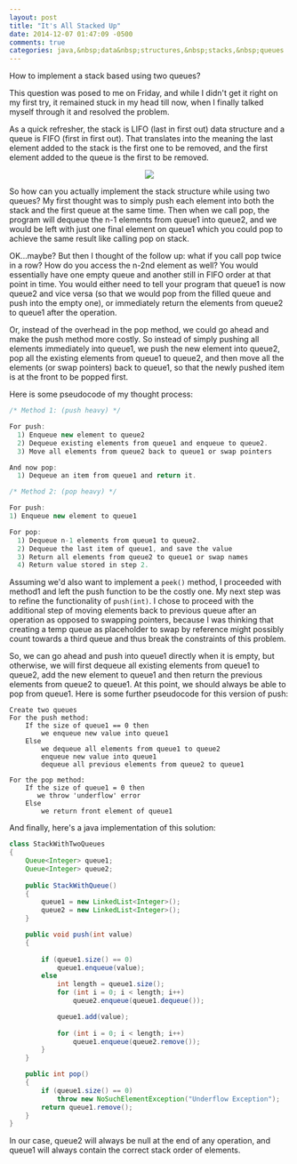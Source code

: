 ```yaml
---
layout: post
title: "It's All Stacked Up"
date: 2014-12-07 01:47:09 -0500
comments: true
categories: java,&nbsp;data&nbsp;structures,&nbsp;stacks,&nbsp;queues
---
```


How to implement a stack based using two queues?
<!--more-->

This question was posed to me on Friday, and while I didn't get it right on my first try, it remained stuck in my head till now, when I finally talked myself through it and resolved the problem. 

As a quick refresher, the stack is LIFO (last in first out) data structure and a queue is FIFO (first in first out). That translates into the meaning the last element added to the stack is the first one to be removed, and the first element added to the queue is the first to be removed.

<div style="text-align:center">
  <img src="http://i.imgur.com/sr4Nnlc.jpg"/>
</div>

So how can you actually implement the stack structure while using two queues? My first thought was to simply push each element into both the stack and the first queue at the same time. Then when we call pop, the program will dequeue the n-1 elements from queue1 into queue2, and we would be left with just one final element on queue1 which you could pop to achieve the same result like calling pop on stack. 

OK...maybe? But then I thought of the follow up: what if you call pop twice in a row? How do you access the n-2nd element as well? You would essentially have one empty queue and another still in FIFO order at that point in time. You would either need to tell your program that queue1 is now queue2 and vice versa (so that we would pop from the filled queue and push into the empty one), or immediately return the elements from queue2 to queue1 after the operation. 

Or, instead of the overhead in the pop method, we could go ahead and make the push method more costly. So instead of simply pushing all elements immediately into queue1, we push the new element into queue2, pop all the existing elements from queue1 to queue2, and then move all the elements (or swap pointers) back to queue1, so that the newly pushed item is at the front to be popped first. 

Here is some pseudocode of my thought process:
```java
/* Method 1: (push heavy) */

For push:
  1) Enqueue new element to queue2
  2) Dequeue existing elements from queue1 and enqueue to queue2.
  3) Move all elements from queue2 back to queue1 or swap pointers

And now pop:
  1) Dequeue an item from queue1 and return it.

/* Method 2: (pop heavy) */

For push:
1) Enqueue new element to queue1

For pop:
  1) Dequeue n-1 elements from queue1 to queue2. 
  2) Dequeue the last item of queue1, and save the value
  3) Return all elements from queue2 to queue1 or swap names
  4) Return value stored in step 2.

```

Assuming we'd also want to implement a ```peek()``` method, I proceeded with method1 and left the push function to be the costly one. My next step was to refine the functionality of ```push(int)```. I chose to proceed with the additional step of moving elements back to previous queue after an operation as opposed to swapping pointers, because I was thinking that creating a temp queue as placeholder to swap by reference might possibly count towards a third queue and thus break the constraints of this problem.

So, we can go ahead and push into queue1 directly when it is empty, but otherwise, we will first dequeue all existing elements from queue1 to queue2, add the new element to queue1 and then return the previous elements from queue2 to queue1. At this point, we should always be able to pop from queue1. Here is some further pseudocode for this version of push:



```
Create two queues
For the push method:
    If the size of queue1 == 0 then
        we enqueue new value into queue1
    Else
        we dequeue all elements from queue1 to queue2
        enqueue new value into queue1
        dequeue all previous elements from queue2 to queue1
 
For the pop method:
    If the size of queue1 = 0 then
       we throw 'underflow' error
    Else 
        we return front element of queue1
```
And finally, here's a java implementation of this solution:


```java
class StackWithTwoQueues
{
    Queue<Integer> queue1;
    Queue<Integer> queue2;
 
    public StackWithQueue()
    {
        queue1 = new LinkedList<Integer>();
        queue2 = new LinkedList<Integer>();
    }    

    public void push(int value)
    {
      
        if (queue1.size() == 0)
            queue1.enqueue(value);
        else
            int length = queue1.size();
            for (int i = 0; i < length; i++)
                queue2.enqueue(queue1.dequeue());                

            queue1.add(value);        
               
            for (int i = 0; i < length; i++)
                queue1.enqueue(queue2.remove());
        }
    }

    public int pop()
    {
        if (queue1.size() == 0)
            throw new NoSuchElementException("Underflow Exception");        
        return queue1.remove();
    }
}          
```

In our case, queue2 will always be null at the end of any operation, and queue1 will always contain the correct stack order of elements.
